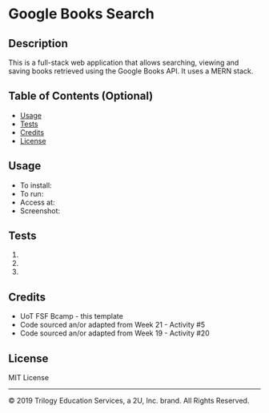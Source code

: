 # Google Books Search

## Description 
This is a full-stack web application that allows searching, viewing and saving books retrieved using the Google Books API. It uses a MERN stack.

## Table of Contents (Optional)

* [Usage](#usage)
* [Tests](#tests)
* [Credits](#credits)
* [License](#license)

## Usage 
* To install: 
* To run: 
* Access at: 
* Screenshot:


## Tests
1.
2.
3.

## Credits
* UoT FSF Bcamp - this template
* Code sourced an/or adapted from Week 21 - Activity #5
* Code sourced an/or adapted from Week 19 - Activity #20
## License

MIT License

---
© 2019 Trilogy Education Services, a 2U, Inc. brand. All Rights Reserved.

